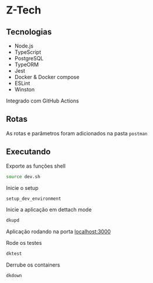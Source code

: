 # Z-Tech

## Tecnologias

- Node.js
- TypeScript
- PostgreSQL
- TypeORM
- Jest
- Docker & Docker compose
- ESLint
- Winston

Integrado com GitHub Actions

## Rotas

As rotas e parâmetros foram adicionados na pasta `postman`

## Executando

Exporte as funções shell

```bash
source dev.sh
```

Inicie o setup

```bash
setup_dev_environment
```

Inicie a aplicação em dettach mode

```bash
dkupd
```

Aplicação rodando na porta [localhost:3000](http://localhost:3000/api/v1/movies)

Rode os testes

```bash
dktest
```

Derrube os containers

```bash
dkdown
```
